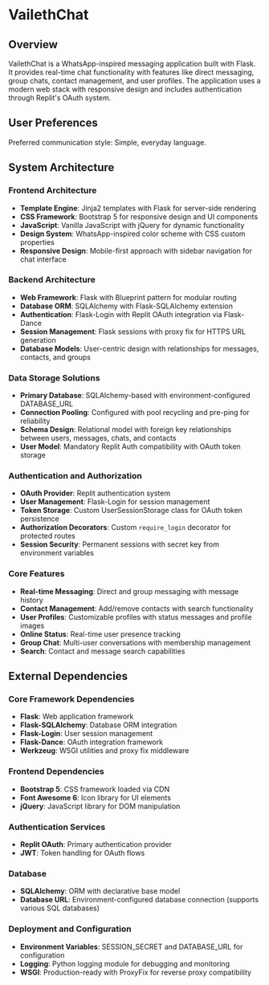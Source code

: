# VailethChat

## Overview

VailethChat is a WhatsApp-inspired messaging application built with Flask. It provides real-time chat functionality with features like direct messaging, group chats, contact management, and user profiles. The application uses a modern web stack with responsive design and includes authentication through Replit's OAuth system.

## User Preferences

Preferred communication style: Simple, everyday language.

## System Architecture

### Frontend Architecture
- **Template Engine**: Jinja2 templates with Flask for server-side rendering
- **CSS Framework**: Bootstrap 5 for responsive design and UI components
- **JavaScript**: Vanilla JavaScript with jQuery for dynamic functionality
- **Design System**: WhatsApp-inspired color scheme with CSS custom properties
- **Responsive Design**: Mobile-first approach with sidebar navigation for chat interface

### Backend Architecture
- **Web Framework**: Flask with Blueprint pattern for modular routing
- **Database ORM**: SQLAlchemy with Flask-SQLAlchemy extension
- **Authentication**: Flask-Login with Replit OAuth integration via Flask-Dance
- **Session Management**: Flask sessions with proxy fix for HTTPS URL generation
- **Database Models**: User-centric design with relationships for messages, contacts, and groups

### Data Storage Solutions
- **Primary Database**: SQLAlchemy-based with environment-configured DATABASE_URL
- **Connection Pooling**: Configured with pool recycling and pre-ping for reliability
- **Schema Design**: Relational model with foreign key relationships between users, messages, chats, and contacts
- **User Model**: Mandatory Replit Auth compatibility with OAuth token storage

### Authentication and Authorization
- **OAuth Provider**: Replit authentication system
- **User Management**: Flask-Login for session management
- **Token Storage**: Custom UserSessionStorage class for OAuth token persistence
- **Authorization Decorators**: Custom `require_login` decorator for protected routes
- **Session Security**: Permanent sessions with secret key from environment variables

### Core Features
- **Real-time Messaging**: Direct and group messaging with message history
- **Contact Management**: Add/remove contacts with search functionality
- **User Profiles**: Customizable profiles with status messages and profile images
- **Online Status**: Real-time user presence tracking
- **Group Chat**: Multi-user conversations with membership management
- **Search**: Contact and message search capabilities

## External Dependencies

### Core Framework Dependencies
- **Flask**: Web application framework
- **Flask-SQLAlchemy**: Database ORM integration
- **Flask-Login**: User session management
- **Flask-Dance**: OAuth integration framework
- **Werkzeug**: WSGI utilities and proxy fix middleware

### Frontend Dependencies
- **Bootstrap 5**: CSS framework loaded via CDN
- **Font Awesome 6**: Icon library for UI elements
- **jQuery**: JavaScript library for DOM manipulation

### Authentication Services
- **Replit OAuth**: Primary authentication provider
- **JWT**: Token handling for OAuth flows

### Database
- **SQLAlchemy**: ORM with declarative base model
- **Database URL**: Environment-configured database connection (supports various SQL databases)

### Deployment and Configuration
- **Environment Variables**: SESSION_SECRET and DATABASE_URL for configuration
- **Logging**: Python logging module for debugging and monitoring
- **WSGI**: Production-ready with ProxyFix for reverse proxy compatibility